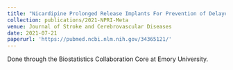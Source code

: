 ```yaml
---
title: "Nicardipine Prolonged Release Implants For Prevention of Delayed Cerebral Ischemia After Aneurysmal Subarachnoid Hemorrhage: A meta-analysis"
collection: publications/2021-NPRI-Meta
venue: Journal of Stroke and Cerebrovascular Diseases
date: 2021-07-21
paperurl: 'https://pubmed.ncbi.nlm.nih.gov/34365121/'
---
```


Done through the Biostatistics Collaboration Core at Emory University.
